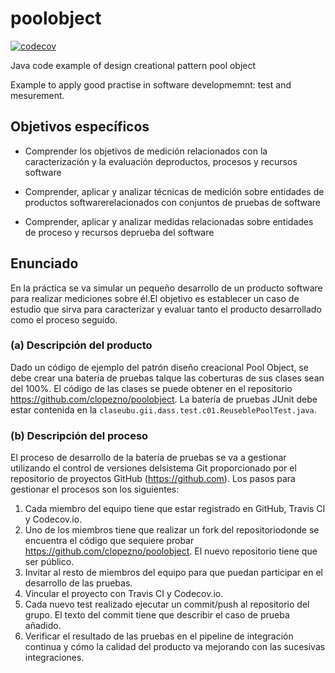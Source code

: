 poolobject
==========


[![codecov](https://codecov.io/gh/SSR1002/poolobject/branch/master/graph/badge.svg)](https://codecov.io/gh/SSR1002/poolobject)


Java code example of  design creational pattern pool object

Example to apply good practise in software developmemnt: test and mesurement.

## Objetivos específicos

 - Comprender los objetivos de medición relacionados con la caracterización y la evaluación deproductos, procesos y recursos software

 - Comprender, aplicar y analizar técnicas de medición sobre entidades de productos softwarerelacionados con conjuntos de pruebas de software

 - Comprender, aplicar y analizar medidas relacionadas sobre entidades de proceso y recursos deprueba del software
 
## Enunciado
En la práctica se va simular un pequeño desarrollo de un producto software para realizar mediciones sobre él.El objetivo es establecer un caso de estudio que sirva para caracterizar y evaluar tanto el producto desarrollado como el proceso seguido.

### (a) Descripción del producto
Dado un código de ejemplo del patrón diseño creacional Pool Object, se debe crear una batería de pruebas talque las coberturas de sus clases sean del 100%. El código de las clases se puede obtener en el repositorio https://github.com/clopezno/poolobject. La batería de pruebas JUnit debe estar contenida en la `claseubu.gii.dass.test.c01.ReuseblePoolTest.java`.

### (b) Descripción del proceso
El proceso de desarrollo de la batería de pruebas se va a gestionar utilizando el control de versiones delsistema Git proporcionado por el repositorio de proyectos GitHub (https://github.com).
Los pasos para gestionar el procesos son los siguientes:
1. Cada miembro del equipo tiene que estar registrado en GitHub, Travis CI y Codecov.io.
2. Uno de los miembros tiene que realizar un fork del repositoriodonde se encuentra el código que sequiere probar https://github.com/clopezno/poolobject. El nuevo repositorio tiene que ser público.
3. Invitar al resto de miembros del equipo para que puedan participar en el desarrollo de las pruebas.
4. Vincular el proyecto con Travis CI y Codecov.io.
5. Cada nuevo test realizado ejecutar un commit/push al repositorio del grupo. El texto del commit tiene que describir el caso de prueba añadido.
6. Verificar el resultado de las pruebas en el pipeline de integración continua y cómo la calidad del producto va mejorando con las sucesivas integraciones.

